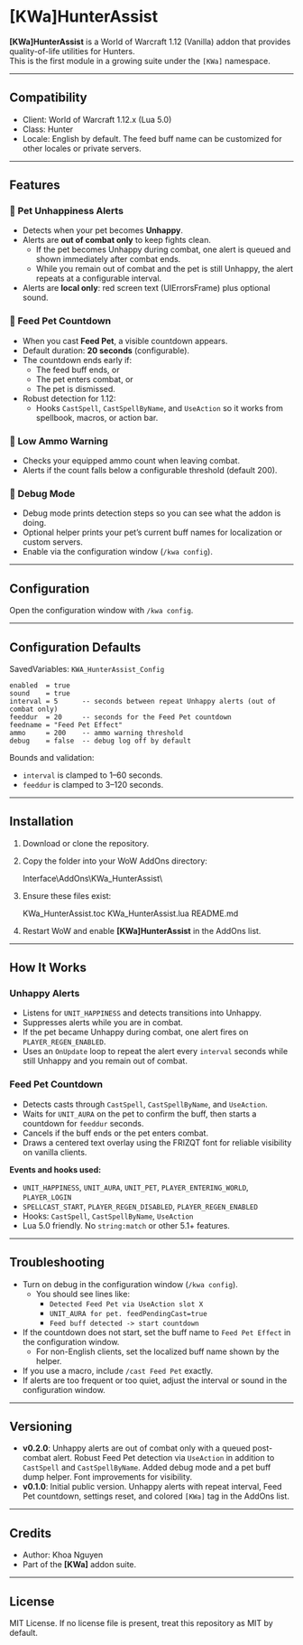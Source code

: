 # [KWa]HunterAssist

**[KWa]HunterAssist** is a World of Warcraft 1.12 (Vanilla) addon that provides quality-of-life utilities for Hunters.  
This is the first module in a growing suite under the `[KWa]` namespace.

---

## Compatibility

- Client: World of Warcraft 1.12.x (Lua 5.0)
- Class: Hunter
- Locale: English by default. The feed buff name can be customized for other locales or private servers.

---

## Features

### 🐺 Pet Unhappiness Alerts

- Detects when your pet becomes **Unhappy**.
- Alerts are **out of combat only** to keep fights clean.
    - If the pet becomes Unhappy during combat, one alert is queued and shown immediately after combat ends.
    - While you remain out of combat and the pet is still Unhappy, the alert repeats at a configurable interval.
- Alerts are **local only**: red screen text (UIErrorsFrame) plus optional sound.

### 🍖 Feed Pet Countdown

- When you cast **Feed Pet**, a visible countdown appears.
- Default duration: **20 seconds** (configurable).
- The countdown ends early if:
    - The feed buff ends, or
    - The pet enters combat, or
    - The pet is dismissed.
- Robust detection for 1.12:
    - Hooks `CastSpell`, `CastSpellByName`, and `UseAction` so it works from spellbook, macros, or action bar.

### 🔫 Low Ammo Warning

- Checks your equipped ammo count when leaving combat.
- Alerts if the count falls below a configurable threshold (default 200).

### 🧪 Debug Mode

- Debug mode prints detection steps so you can see what the addon is doing.
- Optional helper prints your pet’s current buff names for localization or custom servers.
- Enable via the configuration window (`/kwa config`).

---

## Configuration

Open the configuration window with `/kwa config`.

---

## Configuration Defaults

SavedVariables: `KWA_HunterAssist_Config`

    enabled  = true
    sound    = true
    interval = 5      -- seconds between repeat Unhappy alerts (out of combat only)
    feeddur  = 20     -- seconds for the Feed Pet countdown
    feedname = "Feed Pet Effect"
    ammo     = 200    -- ammo warning threshold
    debug    = false  -- debug log off by default

Bounds and validation:

- `interval` is clamped to 1–60 seconds.
- `feeddur` is clamped to 3–120 seconds.

---

## Installation

1. Download or clone the repository.
2. Copy the folder into your WoW AddOns directory:

   Interface\AddOns\KWa_HunterAssist\

3. Ensure these files exist:

   KWa_HunterAssist.toc
   KWa_HunterAssist.lua
   README.md

4. Restart WoW and enable **[KWa]HunterAssist** in the AddOns list.

---

## How It Works

### Unhappy Alerts

- Listens for `UNIT_HAPPINESS` and detects transitions into Unhappy.
- Suppresses alerts while you are in combat.
- If the pet became Unhappy during combat, one alert fires on `PLAYER_REGEN_ENABLED`.
- Uses an `OnUpdate` loop to repeat the alert every `interval` seconds while still Unhappy and you remain out of combat.

### Feed Pet Countdown

- Detects casts through `CastSpell`, `CastSpellByName`, and `UseAction`.
- Waits for `UNIT_AURA` on the pet to confirm the buff, then starts a countdown for `feeddur` seconds.
- Cancels if the buff ends or the pet enters combat.
- Draws a centered text overlay using the FRIZQT font for reliable visibility on vanilla clients.

**Events and hooks used:**

- `UNIT_HAPPINESS`, `UNIT_AURA`, `UNIT_PET`, `PLAYER_ENTERING_WORLD`, `PLAYER_LOGIN`
- `SPELLCAST_START`, `PLAYER_REGEN_DISABLED`, `PLAYER_REGEN_ENABLED`
- Hooks: `CastSpell`, `CastSpellByName`, `UseAction`
- Lua 5.0 friendly. No `string:match` or other 5.1+ features.

---

## Troubleshooting

- Turn on debug in the configuration window (`/kwa config`).
    - You should see lines like:
        - `Detected Feed Pet via UseAction slot X`
        - `UNIT_AURA for pet. feedPendingCast=true`
        - `Feed buff detected -> start countdown`
- If the countdown does not start, set the buff name to `Feed Pet Effect` in the configuration window.
    - For non-English clients, set the localized buff name shown by the helper.
- If you use a macro, include `/cast Feed Pet` exactly.
- If alerts are too frequent or too quiet, adjust the interval or sound in the configuration window.

---

## Versioning

- **v0.2.0**: Unhappy alerts are out of combat only with a queued post-combat alert. Robust Feed Pet detection via
  `UseAction` in addition to `CastSpell` and `CastSpellByName`. Added debug mode and a pet buff dump helper. Font
  improvements for visibility.
- **v0.1.0**: Initial public version. Unhappy alerts with repeat interval, Feed Pet countdown, settings reset, and
  colored `[KWa]` tag in the AddOns list.

---

## Credits

- Author: Khoa Nguyen
- Part of the **[KWa]** addon suite.

---

## License

MIT License. If no license file is present, treat this repository as MIT by default.
